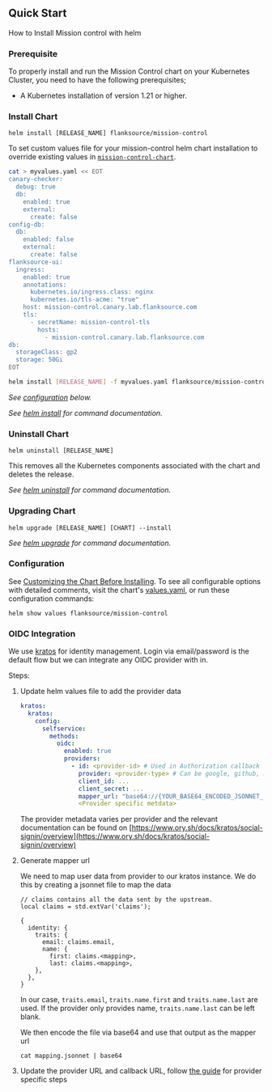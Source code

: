 
## Quick Start

How to Install Mission control with helm

### Prerequisite

To properly install and run the Mission Control chart on your Kubernetes Cluster, you need to have the following prerequisites;

- A Kubernetes installation of version 1.21 or higher.

### Install Chart

```console
helm install [RELEASE_NAME] flanksource/mission-control
```

To set custom values file for your mission-control helm chart installation to override existing values in [`mission-control-chart`](https://github.com/flanksource/mission-control-chart/blob/main/chart/values.yaml).

```bash
cat > myvalues.yaml << EOT
canary-checker:
  debug: true
  db:
    enabled: true
    external:
      create: false
config-db:
  db:
    enabled: false
    external:
      create: false
flanksource-ui:
  ingress:
    enabled: true
    annotations:
      kubernetes.io/ingress.class: nginx
      kubernetes.io/tls-acme: "true"
    host: mission-control.canary.lab.flanksource.com
    tls:
      - secretName: mission-control-tls
        hosts:
          - mission-control.canary.lab.flanksource.com
db:
  storageClass: gp2
  storage: 50Gi
EOT

helm install [RELEASE_NAME] -f myvalues.yaml flanksource/mission-control
```

_See [configuration](#configuration) below._

_See [helm install](https://helm.sh/docs/helm/helm_install/) for command documentation._

### Uninstall Chart

```console
helm uninstall [RELEASE_NAME]
```

This removes all the Kubernetes components associated with the chart and deletes the release.

_See [helm uninstall](https://helm.sh/docs/helm/helm_uninstall/) for command documentation._

### Upgrading Chart

```console
helm upgrade [RELEASE_NAME] [CHART] --install
```

_See [helm upgrade](https://helm.sh/docs/helm/helm_upgrade/) for command documentation._

### Configuration

See [Customizing the Chart Before Installing](https://helm.sh/docs/intro/using_helm/#customizing-the-chart-before-installing). To see all configurable options with detailed comments, visit the chart's [values.yaml](https://github.com/flanksource/config-db/blob/main/chart/values.yaml), or run these configuration commands:

```console
helm show values flanksource/mission-control
```

### OIDC Integration

We use [kratos](https://www.ory.sh/kratos/) for identity management. Login via email/password is the default flow but we can integrate any OIDC provider with in.

Steps:

1. Update helm values file to add the provider data

    ```yaml
    kratos:
      kratos:
        config:
          selfservice:
            methods:
              oidc:
                enabled: true
                providers:
                  - id: <provider-id> # Used in Authorization callback URL. DO NOT CHANGE IT ONCE SET!
                    provider: <provider-type> # Can be google, github, microsoft, gitlab, slack etc
                    client_id: ...
                    client_secret: ...
                    mapper_url: "base64://{YOUR_BASE64_ENCODED_JSONNET_HERE}"
                    <Provider specific metdata>
    ```

    The provider metadata varies per provider and the relevant documentation can be found on [https://www.ory.sh/docs/kratos/social-signin/overview](https://www.ory.sh/docs/kratos/social-signin/overview)

2. Generate mapper url

    We need to map user data from provider to our kratos instance. We do this by creating a jsonnet file to map the data

    ```jsonnet
    // claims contains all the data sent by the upstream.
    local claims = std.extVar('claims');

    {
      identity: {
        traits: {
          email: claims.email,
          name: {
            first: claims.<mapping>,
            last: claims.<mapping>,
        },
      },
    }
    ```

    In our case, `traits.email`, `traits.name.first` and `traits.name.last` are used. If the provider only provides name, `traits.name.last` can be left blank.

    We then encode the file via base64 and use that output as the mapper url
    ```console
    cat mapping.jsonnet | base64
    ```

3. Update the provider URL and callback URL, follow [the guide](https://www.ory.sh/docs/kratos/social-signin/generic) for provider specific steps

